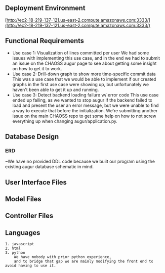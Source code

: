 ## Deployment Environment
[http://ec2-18-219-137-121.us-east-2.compute.amazonaws.com:3333/](http://ec2-18-219-137-121.us-east-2.compute.amazonaws.com:3333/)
## Functional Requirements

 - Use case 1: Visualization of lines committed per user
 	We had some issues with implementing this use case, and in the end 
	we had to submit an issue on the CHAOSS augur page to see about getting some insight on how to 
	get it to work.
 - Use case 2: Drill-down graph to show more time-specific commit data
 	This was a use case that we would be able to implement if our created graphs in the first 
	use case were showing up, but unfortunately we haven't been able to get it up and running. 
 - Use case 3: Detect backend loading failure w/ error code 
 	This use case ended up failing, as we wanted to stop augur if the backend failed to load and present the user an
	error message, but we were unable to find a way to execute that before the initialization.
	We're submitting another issue on the main CHAOSS repo to get some help on how to not screw everything up 
	when changing augur/application.py.

## Database Design

### ERD


~We have no provided DDL code because we built our program using the existing augur database schematic in mind. 


## User Interface Files


## Model Files 

## Controller Files

## Languages
    1. javascript
    2. html
    3. python
	    We have nobody with prior python experience, 
	    and to bridge that gap we are mainly modifying the front end to avoid having to use it. 
